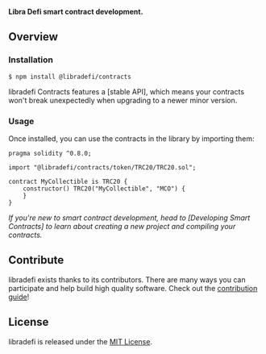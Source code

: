 



**Libra Defi smart contract development.** 


## Overview

### Installation

```console
$ npm install @libradefi/contracts
```

libradefi Contracts features a [stable API], which means your contracts won't break unexpectedly when upgrading to a newer minor version.

### Usage

Once installed, you can use the contracts in the library by importing them:

```solidity
pragma solidity ^0.8.0;

import "@libradefi/contracts/token/TRC20/TRC20.sol";

contract MyCollectible is TRC20 {
    constructor() TRC20("MyCollectible", "MCO") {
    }
}
```

_If you're new to smart contract development, head to [Developing Smart Contracts] to learn about creating a new project and compiling your contracts._


## Contribute

libradefi exists thanks to its contributors. There are many ways you can participate and help build high quality software. Check out the [contribution guide](CONTRIBUTING.md)!

## License

libradefi is released under the [MIT License](LICENSE).
